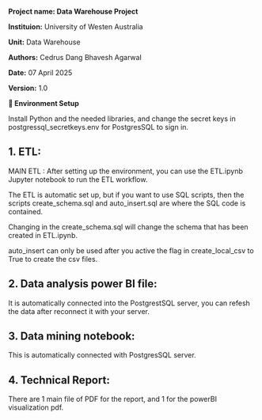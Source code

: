 **Project name: Data Warehouse Project**

**Instituion:** University of Westen Australia

**Unit:** Data Warehouse

**Authors:** Cedrus Dang  Bhavesh Agarwal

**Date:** 07 April 2025

**Version:** 1.0

**🔐 Environment Setup**

Install Python and the needed libraries, and change the secret keys in postgressql_secretkeys.env for PostgresSQL to sign in. 

## 1. ETL:

MAIN ETL : After setting up the environment, you can use the ETL.ipynb Jupyter notebook to run the ETL workflow.

The ETL is automatic set up, but if you want to use SQL scripts, then the scripts create_schema.sql and auto_insert.sql are where the SQL code is contained.

Changing in the create_schema.sql will change the schema that has been created in ETL.ipynb.

auto_insert can only be used after you active the flag in create_local_csv to True to create the csv files. 

## 2. Data analysis power BI file:
It is automatically connected into the PostgrestSQL server, you can refesh the data after reconnect it with your server.
## 3. Data mining notebook:
This is automatically connected with PostgresSQL server.
## 4. Technical Report:
There are 1 main file of PDF for the report, and 1 for the powerBI visualization pdf. 
